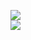 [![](https://img.shields.io/badge/Made%20With-Github%20Spray-lightgrey.svg?style=for-the-badge&logo=github)](https://github.com/Annihil/github-spray#9409)  
[![](https://i.imgur.com/2DrTn0Z.gif)](https://github.com/Annihil/github-spray)